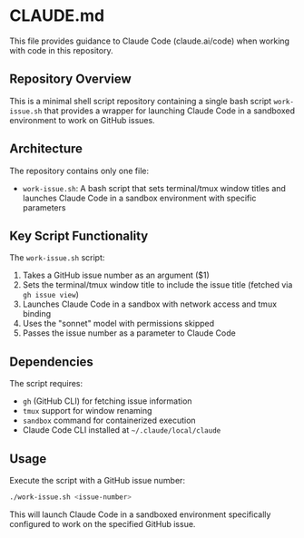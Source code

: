 # CLAUDE.md

This file provides guidance to Claude Code (claude.ai/code) when working with code in this repository.

## Repository Overview

This is a minimal shell script repository containing a single bash script `work-issue.sh` that provides a wrapper for launching Claude Code in a sandboxed environment to work on GitHub issues.

## Architecture

The repository contains only one file:
- `work-issue.sh`: A bash script that sets terminal/tmux window titles and launches Claude Code in a sandbox environment with specific parameters

## Key Script Functionality

The `work-issue.sh` script:
1. Takes a GitHub issue number as an argument ($1)
2. Sets the terminal/tmux window title to include the issue title (fetched via `gh issue view`)
3. Launches Claude Code in a sandbox with network access and tmux binding
4. Uses the "sonnet" model with permissions skipped
5. Passes the issue number as a parameter to Claude Code

## Dependencies

The script requires:
- `gh` (GitHub CLI) for fetching issue information
- `tmux` support for window renaming
- `sandbox` command for containerized execution
- Claude Code CLI installed at `~/.claude/local/claude`

## Usage

Execute the script with a GitHub issue number:
```bash
./work-issue.sh <issue-number>
```

This will launch Claude Code in a sandboxed environment specifically configured to work on the specified GitHub issue.